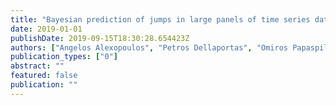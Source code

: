 ```yaml
---
title: "Bayesian prediction of jumps in large panels of time series data"
date: 2019-01-01
publishDate: 2019-09-15T18:30:28.654423Z
authors: ["Angelos Alexopoulos", "Petros Dellaportas", "Omiros Papaspiliopoulos"]
publication_types: ["0"]
abstract: ""
featured: false
publication: ""
---
```


